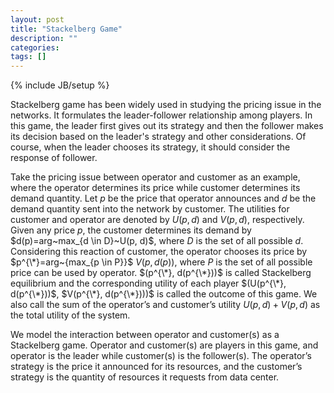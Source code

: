 ```yaml
---
layout: post
title: "Stackelberg Game"
description: ""
categories: 
tags: []
---
```

{% include JB/setup %}

Stackelberg game has been widely used in studying the pricing issue in the networks. It formulates the leader-follower relationship among players. In this game, the leader first gives out its strategy and then the follower makes its decision based on the leader's strategy and other considerations. Of course, when the leader chooses its strategy, it should consider the response of follower.

Take the pricing issue between operator and customer as an example, where the operator determines its price while customer determines its demand quantity. Let $p$ be the price that operator announces and $d$ be the demand quantity sent into the network by customer. The utilities for customer and operator are denoted by $U(p, d)$ and $V(p, d)$, respectively. Given any price $p$, the customer determines its demand by $d(p)=arg~max_{d \in D }~U(p, d)$, where $D$ is the set of all possible $d$. Considering this reaction of customer, the operator chooses its price by $p^{\*}=arg~{max_{p \in P}}$ $V(p, d(p))$, where $P$ is the set of all possible price can be used by operator. $(p^{\*}, d(p^{\*}))$ is called Stackelberg equilibrium and the corresponding utility of each player $(U(p^{\*}, d(p^{\*}))$, $V(p^{\*}, d(p^{\*})))$ is called the outcome of this game. We also call the sum of the operator’s and customer’s utility $U(p, d)+ V(p, d)$ as the total utility of the system.

We model the interaction between operator and customer(s) as a Stackelberg game. Operator and customer(s) are players in this game, and operator is the leader while customer(s) is the follower(s). The operator’s strategy is the price it announced for its resources, and the customer’s strategy is the quantity of resources it requests from data center.


